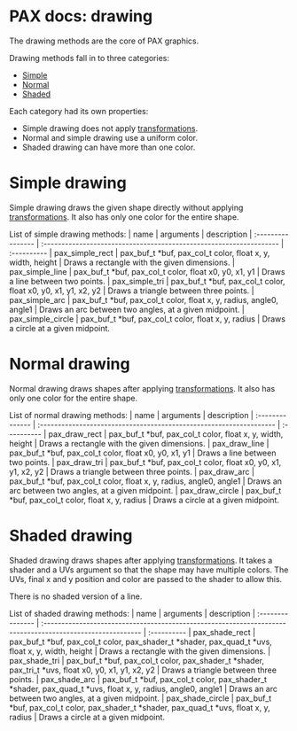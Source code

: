 # PAX docs: drawing

The drawing methods are the core of PAX graphics.

Drawing methods fall in to three categories:
- [Simple](#simple-drawing)
- [Normal](#normal-drawing)
- [Shaded](#shaded-drawing)

Each category had its own properties:
- Simple drawing does not apply [transformations](#matrices.md).
- Normal and simple drawing use a uniform color.
- Shaded drawing can have more than one color.

# Simple drawing

Simple drawing draws the given shape directly without applying [transformations](matrices.md).
It also has only one color for the entire shape.

List of simple drawing methods:
| name              | arguments                                                           | description
| :---------------- | :------------------------------------------------------------------ | :----------
| pax_simple_rect   | pax_buf_t *buf, pax_col_t color, float x, y, width, height          | Draws a rectangle with the given dimensions.
| pax_simple_line   | pax_buf_t *buf, pax_col_t color, float x0, y0, x1, y1               | Draws a line between two points.
| pax_simple_tri    | pax_buf_t *buf, pax_col_t color, float x0, y0, x1, y1, x2, y2       | Draws a triangle between three points.
| pax_simple_arc    | pax_buf_t *buf, pax_col_t color, float x, y, radius, angle0, angle1 | Draws an arc between two angles, at a given midpoint.
| pax_simple_circle | pax_buf_t *buf, pax_col_t color, float x, y, radius                 | Draws a circle at a given midpoint.

# Normal drawing

Normal drawing draws shapes after applying [transformations](matrices.md).
It also has only one color for the entire shape.

List of normal drawing methods:
| name            | arguments                                                           | description
| :-------------- | :------------------------------------------------------------------ | :----------
| pax_draw_rect   | pax_buf_t *buf, pax_col_t color, float x, y, width, height          | Draws a rectangle with the given dimensions.
| pax_draw_line   | pax_buf_t *buf, pax_col_t color, float x0, y0, x1, y1               | Draws a line between two points.
| pax_draw_tri    | pax_buf_t *buf, pax_col_t color, float x0, y0, x1, y1, x2, y2       | Draws a triangle between three points.
| pax_draw_arc    | pax_buf_t *buf, pax_col_t color, float x, y, radius, angle0, angle1 | Draws an arc between two angles, at a given midpoint.
| pax_draw_circle | pax_buf_t *buf, pax_col_t color, float x, y, radius                 | Draws a circle at a given midpoint.

# Shaded drawing

Shaded drawing draws shapes after applying [transformations](matrices.md).
It takes a shader and a UVs argument so that the shape may have multiple colors.
The UVs, final x and y position and color are passed to the shader to allow this.

There is no shaded version of a line.

List of shaded drawing methods:
| name             | arguments                                                                                                  | description
| :--------------- | :--------------------------------------------------------------------------------------------------------- | :----------
| pax_shade_rect   | pax_buf_t *buf, pax_col_t color, pax_shader_t *shader, pax_quad_t *uvs, float x, y, width, height          | Draws a rectangle with the given dimensions.
| pax_shade_tri    | pax_buf_t *buf, pax_col_t color, pax_shader_t *shader, pax_tri_t  *uvs, float x0, y0, x1, y1, x2, y2       | Draws a triangle between three points.
| pax_shade_arc    | pax_buf_t *buf, pax_col_t color, pax_shader_t *shader, pax_quad_t *uvs, float x, y, radius, angle0, angle1 | Draws an arc between two angles, at a given midpoint.
| pax_shade_circle | pax_buf_t *buf, pax_col_t color, pax_shader_t *shader, pax_quad_t *uvs, float x, y, radius                 | Draws a circle at a given midpoint.
